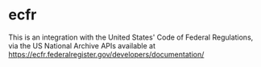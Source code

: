 # ecfr
This is an integration with the United States' Code of Federal Regulations, via the US National Archive APIs available at https://ecfr.federalregister.gov/developers/documentation/
